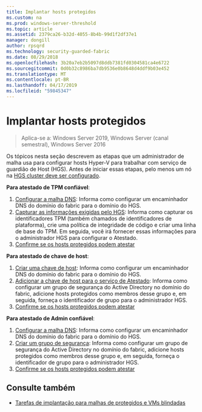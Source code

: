 ```yaml
---
title: Implantar hosts protegidos
ms.custom: na
ms.prod: windows-server-threshold
ms.topic: article
ms.assetid: 2379ca26-b32d-4055-8b4b-99d1f2df37e1
manager: dongill
author: rpsqrd
ms.technology: security-guarded-fabric
ms.date: 08/29/2018
ms.openlocfilehash: 3b20a7eb2b5097d8ddb7381fd0304581ca4e6722
ms.sourcegitcommit: 0d0b32c8986ba7db9536e0b8648d4ddf9b03e452
ms.translationtype: MT
ms.contentlocale: pt-BR
ms.lasthandoff: 04/17/2019
ms.locfileid: "59845347"
---
```

# <a name="deploy-guarded-hosts"></a>Implantar hosts protegidos

>Aplica-se a: Windows Server 2019, Windows Server (canal semestral), Windows Server 2016

Os tópicos nesta seção descrevem as etapas que um administrador de malha usa para configurar hosts Hyper-V para trabalhar com serviço de guardião de Host (HGS). Antes de iniciar essas etapas, pelo menos um nó na [HGS cluster deve ser configurado](guarded-fabric-setting-up-the-host-guardian-service-hgs.md).

**Para atestado de TPM confiável**:
1. [Configurar a malha DNS](guarded-fabric-configuring-fabric-dns.md): Informa como configurar um encaminhador DNS do domínio do fabric para o domínio do HGS.
2. [Capturar as informações exigidas pelo HGS](guarded-fabric-tpm-trusted-attestation-capturing-hardware.md): Informa como capturar os identificadores TPM (também chamados de identificadores de plataforma), crie uma política de integridade de código e criar uma linha de base do TPM. Em seguida, você irá fornecer essas informações para o administrador HGS para configurar o Atestado.
3. [Confirme se os hosts protegidos podem atestar](guarded-fabric-confirm-hosts-can-attest-successfully.md)

**Para atestado de chave de host**:
1. [Criar uma chave de host](guarded-fabric-create-host-key.md#create-a-host-key): Informa como configurar um encaminhador DNS do domínio do fabric para o domínio do HGS.
2. [Adicionar a chave de host para o serviço de Atestado](guarded-fabric-create-host-key.md#add-the-host-key-to-the-attestation-service): Informa como configurar um grupo de segurança do Active Directory no domínio do fabric, adicione hosts protegidos como membros desse grupo e, em seguida, forneça o identificador de grupo para o administrador HGS. 
3. [Confirme se os hosts protegidos podem atestar](guarded-fabric-confirm-hosts-can-attest-successfully.md)


**Para atestado de Admin confiável**:
1. [Configurar a malha DNS](guarded-fabric-configuring-fabric-dns.md): Informa como configurar um encaminhador DNS do domínio do fabric para o domínio do HGS.
2. [Criar um grupo de segurança](guarded-fabric-admin-trusted-attestation-creating-a-security-group.md): Informa como configurar um grupo de segurança do Active Directory no domínio do fabric, adicione hosts protegidos como membros desse grupo e, em seguida, forneça o identificador de grupo para o administrador HGS. 
3. [Confirme se os hosts protegidos podem atestar](guarded-fabric-confirm-hosts-can-attest-successfully.md)


## <a name="see-also"></a>Consulte também

- [Tarefas de implantação para malhas de protegidos e VMs blindadas](guarded-fabric-deploying-hgs-overview.md#deployment-tasks-for-guarded-fabrics-and-shielded-vms)
